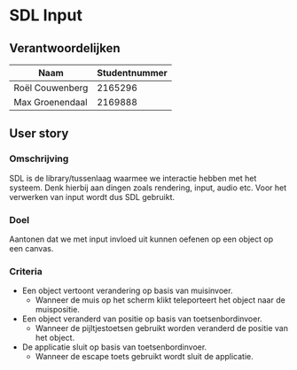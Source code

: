 # SDL Input

## Verantwoordelijken

| Naam            | Studentnummer |
| --------------- | ------------- |
| Roël Couwenberg | 2165296       |
| Max Groenendaal | 2169888       |

## User story

### Omschrijving

SDL is de library/tussenlaag waarmee we interactie hebben met het systeem.
Denk hierbij aan dingen zoals rendering, input, audio etc.
Voor het verwerken van input wordt dus SDL gebruikt.

### Doel

Aantonen dat we met input invloed uit kunnen oefenen op een object op een canvas.

### Criteria

- Een object vertoont verandering op basis van muisinvoer.
  - Wanneer de muis op het scherm klikt teleporteert het object naar de muispositie.
- Een object veranderd van positie op basis van toetsenbordinvoer.
  - Wanneer de pijltjestoetsen gebruikt worden veranderd de positie van het object.
- De applicatie sluit op basis van toetsenbordinvoer.
  - Wanneer de escape toets gebruikt wordt sluit de applicatie.
